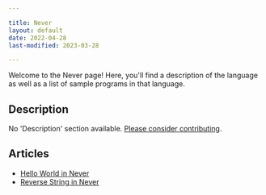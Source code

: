 ```yaml
---

title: Never
layout: default
date: 2022-04-28
last-modified: 2023-03-28

---
```


Welcome to the Never page! Here, you'll find a description of the language as well as a list of sample programs in that language.

## Description

No 'Description' section available. [Please consider contributing](https://github.com/TheRenegadeCoder/sample-programs-website).

## Articles

- [Hello World in Never](https://sampleprograms.io/projects/hello-world/never)
- [Reverse String in Never](https://sampleprograms.io/projects/reverse-string/never)